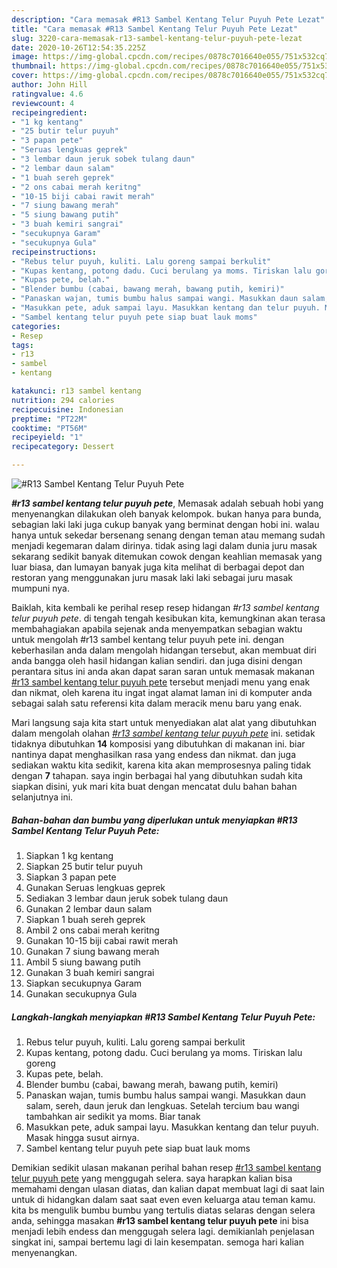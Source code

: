 ```yaml
---
description: "Cara memasak #R13 Sambel Kentang Telur Puyuh Pete Lezat"
title: "Cara memasak #R13 Sambel Kentang Telur Puyuh Pete Lezat"
slug: 3220-cara-memasak-r13-sambel-kentang-telur-puyuh-pete-lezat
date: 2020-10-26T12:54:35.225Z
image: https://img-global.cpcdn.com/recipes/0878c7016640e055/751x532cq70/r13-sambel-kentang-telur-puyuh-pete-foto-resep-utama.jpg
thumbnail: https://img-global.cpcdn.com/recipes/0878c7016640e055/751x532cq70/r13-sambel-kentang-telur-puyuh-pete-foto-resep-utama.jpg
cover: https://img-global.cpcdn.com/recipes/0878c7016640e055/751x532cq70/r13-sambel-kentang-telur-puyuh-pete-foto-resep-utama.jpg
author: John Hill
ratingvalue: 4.6
reviewcount: 4
recipeingredient:
- "1 kg kentang"
- "25 butir telur puyuh"
- "3 papan pete"
- "Seruas lengkuas geprek"
- "3 lembar daun jeruk sobek tulang daun"
- "2 lembar daun salam"
- "1 buah sereh geprek"
- "2 ons cabai merah keritng"
- "10-15 biji cabai rawit merah"
- "7 siung bawang merah"
- "5 siung bawang putih"
- "3 buah kemiri sangrai"
- "secukupnya Garam"
- "secukupnya Gula"
recipeinstructions:
- "Rebus telur puyuh, kuliti. Lalu goreng sampai berkulit"
- "Kupas kentang, potong dadu. Cuci berulang ya moms. Tiriskan lalu goreng"
- "Kupas pete, belah."
- "Blender bumbu (cabai, bawang merah, bawang putih, kemiri)"
- "Panaskan wajan, tumis bumbu halus sampai wangi. Masukkan daun salam, sereh, daun jeruk dan lengkuas. Setelah tercium bau wangi tambahkan air sedikit ya moms. Biar tanak"
- "Masukkan pete, aduk sampai layu. Masukkan kentang dan telur puyuh. Masak hingga susut airnya."
- "Sambel kentang telur puyuh pete siap buat lauk moms"
categories:
- Resep
tags:
- r13
- sambel
- kentang

katakunci: r13 sambel kentang 
nutrition: 294 calories
recipecuisine: Indonesian
preptime: "PT22M"
cooktime: "PT56M"
recipeyield: "1"
recipecategory: Dessert

---
```



![#R13 Sambel Kentang Telur Puyuh Pete](https://img-global.cpcdn.com/recipes/0878c7016640e055/751x532cq70/r13-sambel-kentang-telur-puyuh-pete-foto-resep-utama.jpg)

<b><i>#r13 sambel kentang telur puyuh pete</i></b>, Memasak adalah sebuah hobi yang menyenangkan dilakukan oleh banyak kelompok. bukan hanya para bunda, sebagian laki laki juga cukup banyak yang berminat dengan hobi ini. walau hanya untuk sekedar bersenang senang dengan teman atau memang sudah menjadi kegemaran dalam dirinya. tidak asing lagi dalam dunia juru masak sekarang sedikit banyak ditemukan cowok dengan keahlian memasak yang luar biasa, dan lumayan banyak juga kita melihat di berbagai depot dan restoran yang menggunakan juru masak laki laki sebagai juru masak mumpuni nya.

Baiklah, kita kembali ke perihal resep resep hidangan <i>#r13 sambel kentang telur puyuh pete</i>. di tengah tengah kesibukan kita, kemungkinan akan terasa membahagiakan apabila sejenak anda menyempatkan sebagian waktu untuk mengolah #r13 sambel kentang telur puyuh pete ini. dengan keberhasilan anda dalam mengolah hidangan tersebut, akan membuat diri anda bangga oleh hasil hidangan kalian sendiri. dan juga disini dengan perantara situs ini anda akan dapat saran saran untuk memasak makanan <u>#r13 sambel kentang telur puyuh pete</u> tersebut menjadi menu yang enak dan nikmat, oleh karena itu ingat ingat alamat laman ini di komputer anda sebagai salah satu referensi kita dalam meracik menu baru yang enak.




Mari langsung saja kita start untuk menyediakan alat alat yang dibutuhkan dalam mengolah olahan <u><i>#r13 sambel kentang telur puyuh pete</i></u> ini. setidak tidaknya dibutuhkan <b>14</b> komposisi yang dibutuhkan di makanan ini. biar nantinya dapat menghasilkan rasa yang endess dan nikmat. dan juga sediakan waktu kita sedikit, karena kita akan memprosesnya paling tidak dengan <b>7</b> tahapan. saya ingin berbagai hal yang dibutuhkan sudah kita siapkan disini, yuk mari kita buat dengan mencatat dulu bahan bahan selanjutnya ini.

<!--inarticleads1-->

##### Bahan-bahan dan bumbu yang diperlukan untuk menyiapkan #R13 Sambel Kentang Telur Puyuh Pete:

1. Siapkan 1 kg kentang
1. Siapkan 25 butir telur puyuh
1. Siapkan 3 papan pete
1. Gunakan Seruas lengkuas geprek
1. Sediakan 3 lembar daun jeruk sobek tulang daun
1. Gunakan 2 lembar daun salam
1. Siapkan 1 buah sereh geprek
1. Ambil 2 ons cabai merah keritng
1. Gunakan 10-15 biji cabai rawit merah
1. Gunakan 7 siung bawang merah
1. Ambil 5 siung bawang putih
1. Gunakan 3 buah kemiri sangrai
1. Siapkan secukupnya Garam
1. Gunakan secukupnya Gula




<!--inarticleads2-->

##### Langkah-langkah menyiapkan #R13 Sambel Kentang Telur Puyuh Pete:

1. Rebus telur puyuh, kuliti. Lalu goreng sampai berkulit
1. Kupas kentang, potong dadu. Cuci berulang ya moms. Tiriskan lalu goreng
1. Kupas pete, belah.
1. Blender bumbu (cabai, bawang merah, bawang putih, kemiri)
1. Panaskan wajan, tumis bumbu halus sampai wangi. Masukkan daun salam, sereh, daun jeruk dan lengkuas. Setelah tercium bau wangi tambahkan air sedikit ya moms. Biar tanak
1. Masukkan pete, aduk sampai layu. Masukkan kentang dan telur puyuh. Masak hingga susut airnya.
1. Sambel kentang telur puyuh pete siap buat lauk moms




Demikian sedikit ulasan makanan perihal bahan resep <u>#r13 sambel kentang telur puyuh pete</u> yang menggugah selera. saya harapkan kalian bisa memahami dengan ulasan diatas, dan kalian dapat membuat lagi di saat lain untuk di hidangkan dalam saat saat even even keluarga atau teman kamu. kita bs mengulik bumbu bumbu yang tertulis diatas selaras dengan selera anda, sehingga masakan <b>#r13 sambel kentang telur puyuh pete</b> ini bisa menjadi lebih endess dan menggugah selera lagi. demikianlah penjelasan singkat ini, sampai bertemu lagi di lain kesempatan. semoga hari kalian menyenangkan.

